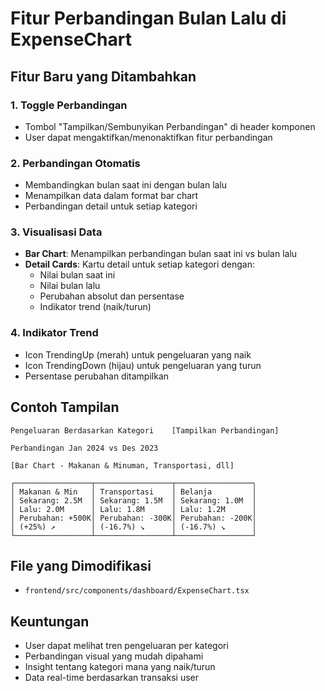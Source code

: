 # Fitur Perbandingan Bulan Lalu di ExpenseChart

## Fitur Baru yang Ditambahkan

### 1. **Toggle Perbandingan**
- Tombol "Tampilkan/Sembunyikan Perbandingan" di header komponen
- User dapat mengaktifkan/menonaktifkan fitur perbandingan

### 2. **Perbandingan Otomatis**
- Membandingkan bulan saat ini dengan bulan lalu
- Menampilkan data dalam format bar chart
- Perbandingan detail untuk setiap kategori

### 3. **Visualisasi Data**
- **Bar Chart**: Menampilkan perbandingan bulan saat ini vs bulan lalu
- **Detail Cards**: Kartu detail untuk setiap kategori dengan:
  - Nilai bulan saat ini
  - Nilai bulan lalu
  - Perubahan absolut dan persentase
  - Indikator trend (naik/turun)

### 4. **Indikator Trend**
- Icon TrendingUp (merah) untuk pengeluaran yang naik
- Icon TrendingDown (hijau) untuk pengeluaran yang turun
- Persentase perubahan ditampilkan

## Contoh Tampilan

```
Pengeluaran Berdasarkan Kategori    [Tampilkan Perbandingan]

Perbandingan Jan 2024 vs Des 2023

[Bar Chart - Makanan & Minuman, Transportasi, dll]

┌─────────────────┬─────────────────┬─────────────────┐
│ Makanan & Min   │ Transportasi    │ Belanja         │
│ Sekarang: 2.5M  │ Sekarang: 1.5M  │ Sekarang: 1.0M  │
│ Lalu: 2.0M      │ Lalu: 1.8M      │ Lalu: 1.2M      │
│ Perubahan: +500K│ Perubahan: -300K│ Perubahan: -200K│
│ (+25%) ↗        │ (-16.7%) ↘      │ (-16.7%) ↘      │
└─────────────────┴─────────────────┴─────────────────┘
```

## File yang Dimodifikasi
- `frontend/src/components/dashboard/ExpenseChart.tsx`

## Keuntungan
- User dapat melihat tren pengeluaran per kategori
- Perbandingan visual yang mudah dipahami
- Insight tentang kategori mana yang naik/turun
- Data real-time berdasarkan transaksi user 